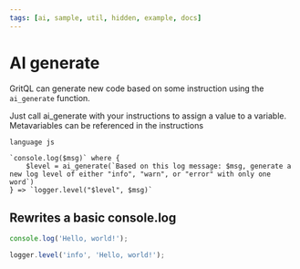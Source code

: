 ```yaml
---
tags: [ai, sample, util, hidden, example, docs]
---
```


# AI generate

GritQL can generate new code based on some instruction using the `ai_generate` function.

Just call ai_generate with your instructions to assign a value to a variable. Metavariables can be referenced in the instructions

```grit
language js

`console.log($msg)` where {
	$level = ai_generate(`Based on this log message: $msg, generate a new log level of either "info", "warn", or "error" with only one word`)
} => `logger.level("$level", $msg)`
```

## Rewrites a basic console.log

```js
console.log('Hello, world!');
```

```js
logger.level('info', 'Hello, world!');
```
